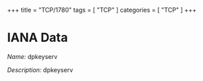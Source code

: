 +++
title = "TCP/1780"
tags = [ "TCP" ]
categories = [ "TCP" ]
+++

# IANA Data

_Name:_ dpkeyserv

_Description:_ dpkeyserv

